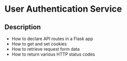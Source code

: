# User Authentication Service
## Description
* How to declare API routes in a Flask app
* How to get and set cookies
* How to retrieve request form data
* How to return various HTTP status codes